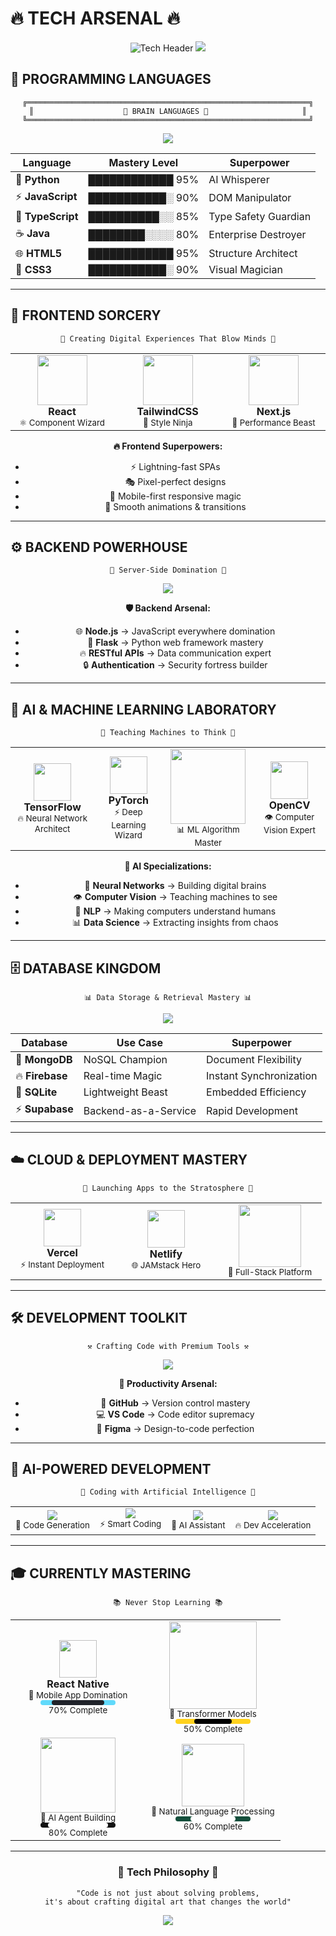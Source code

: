 # 🔥 **TECH ARSENAL** 🔥

<div align="center">

<!-- Animated Tech Header -->
<img src="https://readme-typing-svg.herokuapp.com?font=Fira+Code&size=35&pause=1000&color=FF6B35&center=true&vCenter=true&width=800&lines=⚡+POWERED+BY+CUTTING-EDGE+TECH+⚡;🚀+BUILDING+THE+IMPOSSIBLE+🚀;💻+CODE+WIZARD+IN+ACTION+💻" alt="Tech Header" />

<img src="https://user-images.githubusercontent.com/73097560/115834477-dbab4500-a447-11eb-908a-139a6edaec5c.gif">

</div>

## 🎯 **PROGRAMMING LANGUAGES**
<div align="center">

```
╔═══════════════════════════════════════════════════════════════╗
║                    🧠 BRAIN LANGUAGES 🧠                     ║
╚═══════════════════════════════════════════════════════════════╝
```

<p>
<img src="https://skillicons.dev/icons?i=python,javascript,typescript,java,html,css&perline=6&theme=dark" />
</p>

| Language | Mastery Level | Superpower |
|----------|---------------|------------|
| 🐍 **Python** | ████████████ 95% | AI Whisperer |
| ⚡ **JavaScript** | ███████████░ 90% | DOM Manipulator |
| 🔷 **TypeScript** | ██████████░░ 85% | Type Safety Guardian |
| ☕ **Java** | ████████░░░░ 80% | Enterprise Destroyer |
| 🌐 **HTML5** | ████████████ 95% | Structure Architect |
| 🎨 **CSS3** | ███████████░ 90% | Visual Magician |

</div>

---

## 🎨 **FRONTEND SORCERY**
<div align="center">

```
🌟 Creating Digital Experiences That Blow Minds 🌟
```

<table>
<tr>
<td align="center" width="200px">
<img src="https://skillicons.dev/icons?i=react&theme=dark" width="80px"/><br>
<b>React</b><br>
<sub>⚛️ Component Wizard</sub>
</td>
<td align="center" width="200px">
<img src="https://skillicons.dev/icons?i=tailwind&theme=dark" width="80px"/><br>
<b>TailwindCSS</b><br>
<sub>🎨 Style Ninja</sub>
</td>
<td align="center" width="200px">
<img src="https://skillicons.dev/icons?i=nextjs&theme=dark" width="80px"/><br>
<b>Next.js</b><br>
<sub>🚀 Performance Beast</sub>
</td>
</tr>
</table>

**🔥 Frontend Superpowers:**
- ⚡ Lightning-fast SPAs
- 🎭 Pixel-perfect designs  
- 📱 Mobile-first responsive magic
- 🌈 Smooth animations & transitions

</div>

---

## ⚙️ **BACKEND POWERHOUSE**
<div align="center">

```
💪 Server-Side Domination 💪
```

<p>
<img src="https://skillicons.dev/icons?i=nodejs,flask&theme=dark" />
</p>

**🛡️ Backend Arsenal:**
- 🌐 **Node.js** → JavaScript everywhere domination
- 🐍 **Flask** → Python web framework mastery
- 🔥 **RESTful APIs** → Data communication expert
- 🔒 **Authentication** → Security fortress builder

</div>

---

## 🤖 **AI & MACHINE LEARNING LABORATORY**
<div align="center">

```
🧠 Teaching Machines to Think 🧠
```

<table>
<tr>
<td align="center">
<img src="https://skillicons.dev/icons?i=tensorflow&theme=dark" width="60px"/><br>
<b>TensorFlow</b><br>
<sub>🔥 Neural Network Architect</sub>
</td>
<td align="center">
<img src="https://skillicons.dev/icons?i=pytorch&theme=dark" width="60px"/><br>
<b>PyTorch</b><br>
<sub>⚡ Deep Learning Wizard</sub>
</td>
<td align="center">
<img src="https://img.shields.io/badge/scikit--learn-%23F7931E.svg?style=for-the-badge&logo=scikit-learn&logoColor=white" width="120px"/><br>
<sub>📊 ML Algorithm Master</sub>
</td>
<td align="center">
<img src="https://skillicons.dev/icons?i=opencv&theme=dark" width="60px"/><br>
<b>OpenCV</b><br>
<sub>👁️ Computer Vision Expert</sub>
</td>
</tr>
</table>

**🎯 AI Specializations:**
- 🧠 **Neural Networks** → Building digital brains
- 👁️ **Computer Vision** → Teaching machines to see
- 📝 **NLP** → Making computers understand humans
- 📊 **Data Science** → Extracting insights from chaos

</div>

---

## 🗄️ **DATABASE KINGDOM**
<div align="center">

```
📊 Data Storage & Retrieval Mastery 📊
```

<p>
<img src="https://skillicons.dev/icons?i=mongodb,firebase,sqlite,supabase&theme=dark" />
</p>

| Database | Use Case | Superpower |
|----------|----------|------------|
| 🍃 **MongoDB** | NoSQL Champion | Document Flexibility |
| 🔥 **Firebase** | Real-time Magic | Instant Synchronization |
| 💎 **SQLite** | Lightweight Beast | Embedded Efficiency |
| ⚡ **Supabase** | Backend-as-a-Service | Rapid Development |

</div>

---

## ☁️ **CLOUD & DEPLOYMENT MASTERY**
<div align="center">

```
🚀 Launching Apps to the Stratosphere 🚀
```

<table>
<tr>
<td align="center" width="150px">
<img src="https://skillicons.dev/icons?i=vercel&theme=dark" width="60px"/><br>
<b>Vercel</b><br>
<sub>⚡ Instant Deployment</sub>
</td>
<td align="center" width="150px">
<img src="https://skillicons.dev/icons?i=netlify&theme=dark" width="60px"/><br>
<b>Netlify</b><br>
<sub>🌐 JAMstack Hero</sub>
</td>
<td align="center" width="150px">
<img src="https://img.shields.io/badge/Render-%23000000.svg?style=for-the-badge&logo=render&logoColor=white" width="100px"/><br>
<sub>🔧 Full-Stack Platform</sub>
</td>
</tr>
</table>

</div>

---

## 🛠️ **DEVELOPMENT TOOLKIT**
<div align="center">

```
⚒️ Crafting Code with Premium Tools ⚒️
```

<p>
<img src="https://skillicons.dev/icons?i=github,vscode,figma&theme=dark" />
</p>

**🎯 Productivity Arsenal:**
- 🐙 **GitHub** → Version control mastery
- 💻 **VS Code** → Code editor supremacy  
- 🎨 **Figma** → Design-to-code perfection

</div>

---

## 🤖 **AI-POWERED DEVELOPMENT**
<div align="center">

```
🚀 Coding with Artificial Intelligence 🚀
```

<table>
<tr>
<td align="center">
<img src="https://img.shields.io/badge/GPT-74aa9c?style=for-the-badge&logo=openai&logoColor=white" /><br>
<sub>🧠 Code Generation</sub>
</td>
<td align="center">
<img src="https://img.shields.io/badge/Cursor%20AI-000000?style=for-the-badge&logo=cursor&logoColor=white" /><br>
<sub>⚡ Smart Coding</sub>
</td>
<td align="center">
<img src="https://img.shields.io/badge/Claude-111827?style=for-the-badge&logo=anthropic&logoColor=white" /><br>
<sub>🤖 AI Assistant</sub>
</td>
<td align="center">
<img src="https://img.shields.io/badge/Kiro.dev-FF6B6B?style=for-the-badge&logo=devdotto&logoColor=white" /><br>
<sub>🔥 Dev Acceleration</sub>
</td>
</tr>
</table>

</div>

---

## 🎓 **CURRENTLY MASTERING**
<div align="center">

```
📚 Never Stop Learning 📚
```

<table>
<tr>
<td align="center" width="200px">
<img src="https://skillicons.dev/icons?i=react&theme=dark" width="60px"/><br>
<b>React Native</b><br>
<sub>📱 Mobile App Domination</sub><br>
<div style="background: #61DAFB; height: 8px; width: 120px; border-radius: 4px;">
<div style="background: #20232A; height: 8px; width: 84px; border-radius: 4px;"></div>
</div>
<small>70% Complete</small>
</td>
<td align="center" width="200px">
<img src="https://img.shields.io/badge/🤗_Hugging_Face-FFD21E?style=for-the-badge&logoColor=black" width="140px"/><br>
<sub>🤖 Transformer Models</sub><br>
<div style="background: #FFD21E; height: 8px; width: 120px; border-radius: 4px;">
<div style="background: #000; height: 8px; width: 60px; border-radius: 4px;"></div>
</div>
<small>50% Complete</small>
</td>
</tr>
<tr>
<td align="center" width="200px">
<img src="https://img.shields.io/badge/LangChain-121212?style=for-the-badge&logo=chainlink&logoColor=white" width="120px"/><br>
<sub>🔗 AI Agent Building</sub><br>
<div style="background: #121212; height: 8px; width: 120px; border-radius: 4px;">
<div style="background: #fff; height: 8px; width: 96px; border-radius: 4px;"></div>
</div>
<small>80% Complete</small>
</td>
<td align="center" width="200px">
<img src="https://img.shields.io/badge/NLTK-154f3c?style=for-the-badge&logo=python&logoColor=white" width="100px"/><br>
<sub>📝 Natural Language Processing</sub><br>
<div style="background: #154f3c; height: 8px; width: 120px; border-radius: 4px;">
<div style="background: #fff; height: 8px; width: 72px; border-radius: 4px;"></div>
</div>
<small>60% Complete</small>
</td>
</tr>
</table>

</div>

---

<div align="center">

### 💫 **Tech Philosophy** 💫

```
"Code is not just about solving problems,
it's about crafting digital art that changes the world"
```

<img src="https://capsule-render.vercel.app/api?type=waving&color=gradient&height=60&section=footer"/>

</div>
